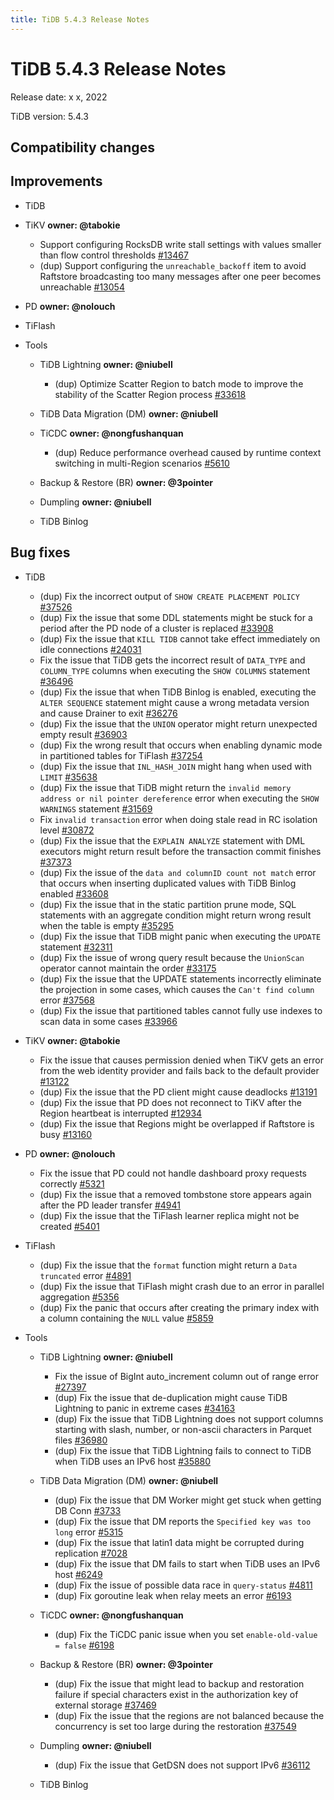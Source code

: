 ```yaml
---
title: TiDB 5.4.3 Release Notes
---
```


# TiDB 5.4.3 Release Notes

Release date: x x, 2022

TiDB version: 5.4.3

## Compatibility changes

## Improvements

+ TiDB

    <!--sql-infra **owner: @zimulala**-->

    <!--execution **owner: @zanmato1984**-->

    <!--transaction **owner: @cfzjywxk**-->

    <!--planner **owner: @winoros**-->

    <!--diagnosis **owner: @mornyx**-->

+ TiKV **owner: @tabokie**

    - Support configuring RocksDB write stall settings with values smaller than flow control thresholds [#13467](https://github.com/tikv/tikv/issues/13467)
    - (dup) Support configuring the `unreachable_backoff` item to avoid Raftstore broadcasting too many messages after one peer becomes unreachable [#13054](https://github.com/tikv/tikv/issues/13054)

+ PD **owner: @nolouch**

+ TiFlash

+ Tools

    + TiDB Lightning **owner: @niubell**

        - (dup) Optimize Scatter Region to batch mode to improve the stability of the Scatter Region process [#33618](https://github.com/pingcap/tidb/issues/33618)

    + TiDB Data Migration (DM) **owner: @niubell**

    + TiCDC **owner: @nongfushanquan**

        - (dup) Reduce performance overhead caused by runtime context switching in multi-Region scenarios [#5610](https://github.com/pingcap/tiflow/issues/5610)

    + Backup & Restore (BR) **owner: @3pointer**

    + Dumpling **owner: @niubell**

    + TiDB Binlog

## Bug fixes

+ TiDB

    <!--sql-infra **owner: @zimulala**-->
    - (dup) Fix the incorrect output of `SHOW CREATE PLACEMENT POLICY` [#37526](https://github.com/pingcap/tidb/issues/37526)
    - (dup) Fix the issue that some DDL statements might be stuck for a period after the PD node of a cluster is replaced [#33908](https://github.com/pingcap/tidb/issues/33908)
    - (dup) Fix the issue that `KILL TIDB` cannot take effect immediately on idle connections [#24031](https://github.com/pingcap/tidb/issues/24031)
    - Fix the issue that TiDB gets the incorrect result of `DATA_TYPE` and `COLUMN_TYPE` columns when executing the `SHOW COLUMNS` statement [#36496](https://github.com/pingcap/tidb/issues/36496)
    - (dup) Fix the issue that when TiDB Binlog is enabled, executing the `ALTER SEQUENCE` statement might cause a wrong metadata version and cause Drainer to exit [#36276](https://github.com/pingcap/tidb/issues/36276)

    <!--execution **owner: @zanmato1984**-->

    - (dup) Fix the issue that the `UNION` operator might return unexpected empty result [#36903](https://github.com/pingcap/tidb/issues/36903)
    - (dup) Fix the wrong result that occurs when enabling dynamic mode in partitioned tables for TiFlash [#37254](https://github.com/pingcap/tidb/issues/37254)
    - (dup) Fix the issue that `INL_HASH_JOIN` might hang when used with `LIMIT` [#35638](https://github.com/pingcap/tidb/issues/35638)
    - (dup) Fix the issue that TiDB might return the `invalid memory address or nil pointer dereference` error when executing the `SHOW WARNINGS` statement [#31569](https://github.com/pingcap/tidb/issues/31569)

    <!--transaction **owner: @cfzjywxk**-->

    - Fix `invalid transaction` error when doing stale read in RC isolation level [#30872](https://github.com/pingcap/tidb/issues/30872)
    - (dup) Fix the issue that the `EXPLAIN ANALYZE` statement with DML executors might return result before the transaction commit finishes [#37373](https://github.com/pingcap/tidb/issues/37373)
    - (dup) Fix the issue of the `data and columnID count not match` error that occurs when inserting duplicated values with TiDB Binlog enabled [#33608](https://github.com/pingcap/tidb/issues/33608)

    <!--planner **owner: @winoros**-->

    - (dup) Fix the issue that in the static partition prune mode, SQL statements with an aggregate condition might return wrong result when the table is empty [#35295](https://github.com/pingcap/tidb/issues/35295)
    - (dup) Fix the issue that TiDB might panic when executing the `UPDATE` statement [#32311](https://github.com/pingcap/tidb/issues/32311)
    - (dup) Fix the issue of wrong query result because the `UnionScan` operator cannot maintain the order [#33175](https://github.com/pingcap/tidb/issues/33175)
    - (dup) Fix the issue that the UPDATE statements incorrectly eliminate the projection in some cases, which causes the `Can't find column` error  [#37568](https://github.com/pingcap/tidb/issues/37568)
    - (dup) Fix the issue that partitioned tables cannot fully use indexes to scan data in some cases [#33966](https://github.com/pingcap/tidb/issues/33966)

    <!--diagnosis **owner: @mornyx**-->

+ TiKV **owner: @tabokie**

    - Fix the issue that causes permission denied when TiKV gets an error from the web identity provider and fails back to the default provider [#13122](https://github.com/tikv/tikv/issues/13122)
    - (dup) Fix the issue that the PD client might cause deadlocks [#13191](https://github.com/tikv/tikv/issues/13191)
    - (dup) Fix the issue that PD does not reconnect to TiKV after the Region heartbeat is interrupted [#12934](https://github.com/tikv/tikv/issues/12934)
    - (dup) Fix the issue that Regions might be overlapped if Raftstore is busy [#13160](https://github.com/tikv/tikv/issues/13160)

+ PD **owner: @nolouch**

    - Fix the issue that PD could not handle dashboard proxy requests correctly [#5321](https://github.com/tikv/pd/issues/5321)
    - (dup) Fix the issue that a removed tombstone store appears again after the PD leader transfer ​​[#4941](https://github.com/tikv/pd/issues/4941)
    - (dup) Fix the issue that the TiFlash learner replica might not be created [#5401](https://github.com/tikv/pd/issues/5401)

+ TiFlash

    <!--compute **owner: @zanmato1984**-->

    - (dup) Fix the issue that the `format` function might return a `Data truncated` error [#4891](https://github.com/pingcap/tiflash/issues/4891)
    - (dup) Fix the issue that TiFlash might crash due to an error in parallel aggregation [#5356](https://github.com/pingcap/tiflash/issues/5356)

    <!--storage **owner: @flowbehappy**-->

    - (dup) Fix the panic that occurs after creating the primary index with a column containing the `NULL` value [#5859](https://github.com/pingcap/tiflash/issues/5859)

+ Tools

    + TiDB Lightning **owner: @niubell**

        - Fix the issue of BigInt auto_increment column out of range error [#27397](https://github.com/pingcap/tidb/issues/27937)
        - (dup) Fix the issue that de-duplication might cause TiDB Lightning to panic in extreme cases [#34163](https://github.com/pingcap/tidb/issues/34163)
        - (dup) Fix the issue that TiDB Lightning does not support columns starting with slash, number, or non-ascii characters in Parquet files [#36980](https://github.com/pingcap/tidb/issues/36980)
        - (dup) Fix the issue that TiDB Lightning fails to connect to TiDB when TiDB uses an IPv6 host [#35880](https://github.com/pingcap/tidb/issues/35880)

    + TiDB Data Migration (DM) **owner: @niubell**

        - (dup) Fix the issue that DM Worker might get stuck when getting DB Conn [#3733](https://github.com/pingcap/tiflow/issues/3733)
        - (dup) Fix the issue that DM reports the `Specified key was too long` error [#5315](https://github.com/pingcap/tiflow/issues/5315)
        - (dup) Fix the issue that latin1 data might be corrupted during replication [#7028](https://github.com/pingcap/tiflow/issues/7028)
        - (dup) Fix the issue that DM fails to start when TiDB uses an IPv6 host [#6249](https://github.com/pingcap/tiflow/issues/6249)
        - (dup) Fix the issue of possible data race in `query-status` [#4811](https://github.com/pingcap/tiflow/issues/4811)
        - (dup) Fix goroutine leak when relay meets an error [#6193](https://github.com/pingcap/tiflow/issues/6193)

    + TiCDC **owner: @nongfushanquan**

        - (dup) Fix the TiCDC panic issue when you set `enable-old-value = false` [#6198](https://github.com/pingcap/tiflow/issues/6198)

    + Backup & Restore (BR) **owner: @3pointer**

        - (dup) Fix the issue that might lead to backup and restoration failure if special characters exist in the authorization key of external storage [#37469](https://github.com/pingcap/tidb/issues/37469)
        - (dup) Fix the issue that the regions are not balanced because the concurrency is set too large during the restoration [#37549](https://github.com/pingcap/tidb/issues/37549)

    + Dumpling **owner: @niubell**

        - (dup) Fix the issue that GetDSN does not support IPv6 [#36112](https://github.com/pingcap/tidb/issues/36112)

    + TiDB Binlog
